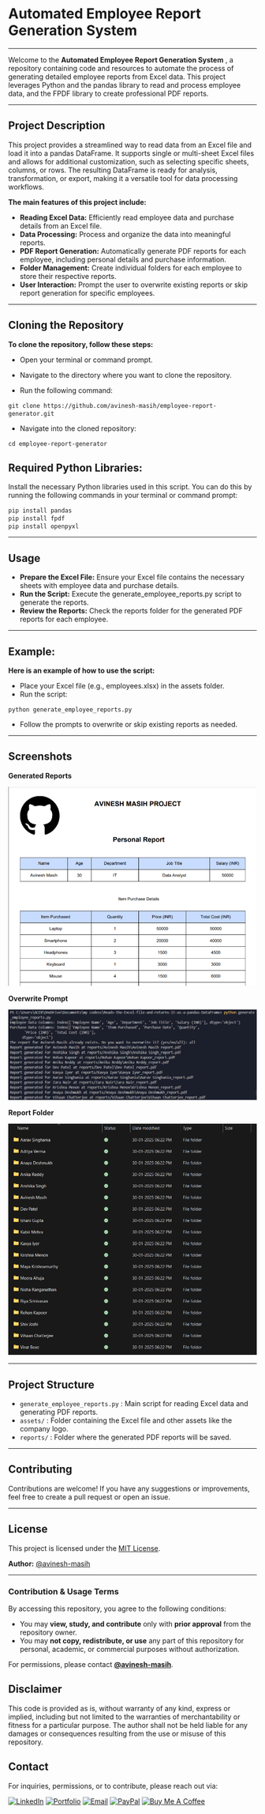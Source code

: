 # Automated Employee Report Generation System
---
Welcome to the **Automated Employee Report Generation System** , a repository containing code and resources to automate the process of generating detailed employee reports from Excel data. This project leverages Python and the pandas library to read and process employee data, and the FPDF library to create professional PDF reports.

---

## Project Description

This project provides a streamlined way to read data from an Excel file and load it into a pandas DataFrame. It supports single or multi-sheet Excel files and allows for additional customization, such as selecting specific sheets, columns, or rows. The resulting DataFrame is ready for analysis, transformation, or export, making it a versatile tool for data processing workflows.

**The main features of this project include:**

- **Reading Excel Data:** Efficiently read employee data and purchase details from an Excel file.
- **Data Processing:** Process and organize the data into meaningful reports.
- **PDF Report Generation:** Automatically generate PDF reports for each employee, including personal details and purchase information.
- **Folder Management:** Create individual folders for each employee to store their respective reports.
- **User Interaction:** Prompt the user to overwrite existing reports or skip report generation for specific employees.

---
## Cloning the Repository

**To clone the repository, follow these steps:**

- Open your terminal or command prompt.

- Navigate to the directory where you want to clone the repository.

- Run the following command:
```
git clone https://github.com/avinesh-masih/employee-report-generator.git
```
- Navigate into the cloned repository:
```
cd employee-report-generator
```

## Required Python Libraries:
Install the necessary Python libraries used in this script. 
You can do this by running the following commands in your terminal or command prompt:
```
pip install pandas
pip install fpdf
pip install openpyxl
```
---

## Usage

- **Prepare the Excel File:** Ensure your Excel file contains the necessary sheets with employee data and purchase details.
- **Run the Script:** Execute the generate_employee_reports.py script to generate the reports.
- **Review the Reports:** Check the reports folder for the generated PDF reports for each employee.

---

## Example:

**Here is an example of how to use the script:**

- Place your Excel file (e.g., employees.xlsx) in the assets folder.
- Run the script:

```
python generate_employee_reports.py
```

- Follow the prompts to overwrite or skip existing reports as needed.

---

## Screenshots

**Generated Reports**

![Generated Reports](assets/test_project-report.png)

**Overwrite Prompt**

![Overwrite Prompt](assets/testing_code.png)

**Report Folder**

![Report Folder](assets/testing_folder.png)

---

## Project Structure

- `generate_employee_reports.py` : Main script for reading Excel data and generating PDF reports.
- `assets/` : Folder containing the Excel file and other assets like the company logo.
- `reports/` : Folder where the generated PDF reports will be saved.

---

## Contributing

Contributions are welcome! If you have any suggestions or improvements, feel free to create a pull request or open an issue.

---

## License
This project is licensed under the [MIT License](LICENSE).  

**Author:** [@avinesh-masih](https://github.com/avinesh-masih)

---

### Contribution & Usage Terms
By accessing this repository, you agree to the following conditions:  
- You may **view, study, and contribute** only with **prior approval** from the repository owner.  
- You may **not copy, redistribute, or use** any part of this repository for personal, academic, or commercial purposes without authorization.  

For permissions, please contact **[@avinesh-masih](#contact)**.

## Disclaimer 

This code is provided as is, without warranty of any kind, express or implied, including but not limited to the warranties of merchantability or fitness for a particular purpose. The author shall not be held liable for any damages or consequences resulting from the use or misuse of this repository.

## Contact

For inquiries, permissions, or to contribute, please reach out via:  

[![LinkedIn](https://img.shields.io/badge/LinkedIn-0077B5?style=for-the-badge&logo=linkedin&logoColor=white)](https://www.linkedin.com/in/avineshlko/)  [![Portfolio](https://img.shields.io/badge/Portfolio-000000?style=for-the-badge&logo=githubpages&logoColor=white)](https://avinesh-masih.github.io/)  [![Email](https://img.shields.io/badge/Email-D14836?style=for-the-badge&logo=gmail&logoColor=white)](mailto:skmasih11@gmail.com)  [![PayPal](https://img.shields.io/badge/PayPal-009CDE?style=for-the-badge&logo=paypal&logoColor=white)](https://paypal.me/AVINESHMASIH)  [![Buy Me A Coffee](https://img.shields.io/badge/Buy%20Me%20A%20Coffee-FFDD00?style=for-the-badge&logo=buy-me-a-coffee&logoColor=black)](https://buymeacoffee.com/avineshlko)
